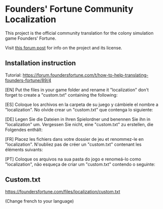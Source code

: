 # Founders' Fortune Community Localization

This project is the official community translation for the colony simulation game Founders' Fortune.

Visit [this forum post](https://forum.foundersfortune.com/t/how-to-help-translating-founders-fortune/89) for info on the project and its license.

## Installation instruction

Tutorial: https://forum.foundersfortune.com/t/how-to-help-translating-founders-fortune/89/4

[EN] Put the files in your game folder and rename it "localization" don't forget to create a "custom.txt" containing the following:

[ES] Coloque los archivos en la carpeta de su juego y cámbiele el nombre a "localization". No olvide crear un "custom.txt" que contenga lo siguiente:

[DE] Legen Sie die Dateien in Ihren Spielordner und benennen Sie ihn in "localization" um. Vergessen Sie nicht, eine "custom.txt" zu erstellen, die Folgendes enthält:

[FR] Placez les fichiers dans votre dossier de jeu et renommez-le en "localization". N'oubliez pas de créer un "custom.txt" contenant les éléments suivants:

[PT] Coloque os arquivos na sua pasta do jogo e renomeá-lo como "localization", não esqueça de criar um "custom.txt" contendo o seguinte:


## Custom.txt

https://foundersfortune.com/files/localization/custom.txt

(Change french to your language)
